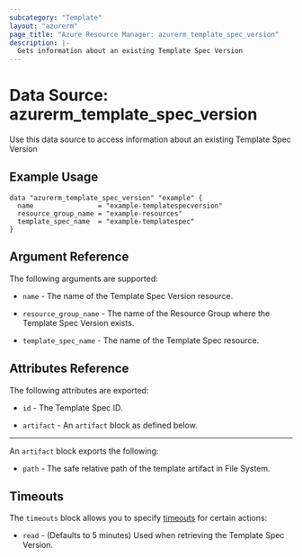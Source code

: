 ```yaml
---
subcategory: "Template"
layout: "azurerm"
page_title: "Azure Resource Manager: azurerm_template_spec_version"
description: |-
  Gets information about an existing Template Spec Version
---
```


# Data Source: azurerm_template_spec_version

Use this data source to access information about an existing Template Spec Version

## Example Usage

```hcl
data "azurerm_template_spec_version" "example" {
  name                = "example-templatespecversion"
  resource_group_name = "example-resources"
  template_spec_name  = "example-templatespec"
}
```

## Argument Reference

The following arguments are supported:

* `name` - The name of the Template Spec Version resource.

* `resource_group_name` - The name of the Resource Group where the Template Spec Version exists.

* `template_spec_name` - The name of the Template Spec resource.

## Attributes Reference

The following attributes are exported:

* `id` - The Template Spec ID.

* `artifact` - An `artifact` block as defined below.

---

An `artifact` block exports the following:

* `path` - The safe relative path of the template artifact in File System.

## Timeouts

The `timeouts` block allows you to specify [timeouts](https://www.terraform.io/docs/configuration/resources.html#timeouts) for certain actions:

* `read` - (Defaults to 5 minutes) Used when retrieving the Template Spec Version.
